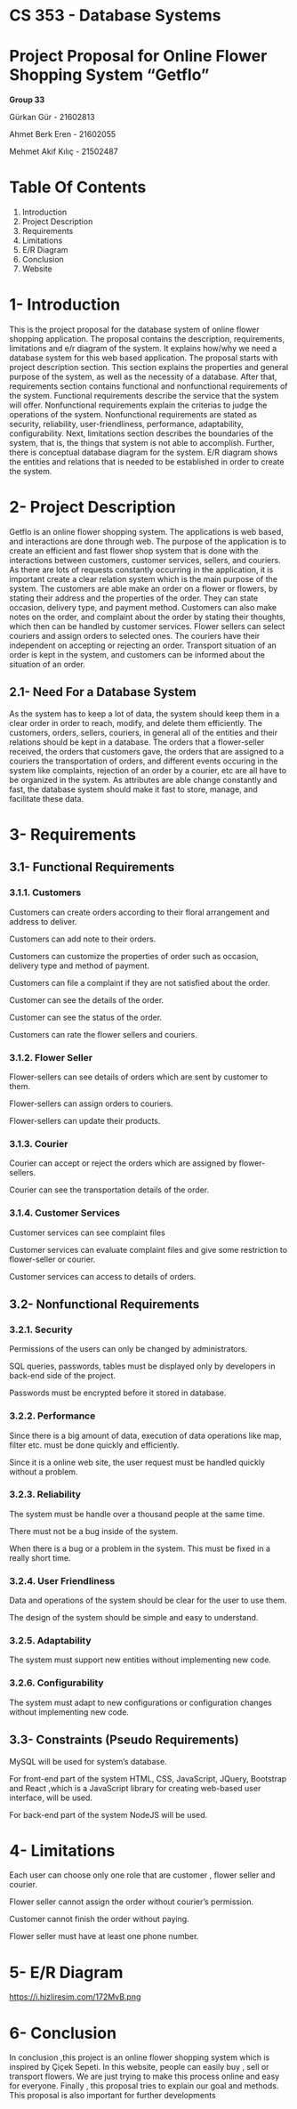 # CS 353 - Database Systems 
# Project Proposal for Online Flower Shopping System “Getflo”

**Group 33**

Gürkan Gür - 21602813

Ahmet Berk Eren - 21602055

Mehmet Akif Kılıç - 21502487

# Table Of Contents
1. Introduction	
2. Project Description	
3. Requirements	
4. Limitations	
5. E/R Diagram	
6. Conclusion	
7. Website	



# 1- Introduction
This is the project proposal for the database system of online flower shopping application. The proposal contains the description, requirements, limitations and e/r diagram of the system. It explains how/why we need a database system for this web based application.
The proposal starts with project description section. This section explains the properties and general purpose of the system, as well as the necessity of a database. After that, requirements section contains functional and nonfunctional requirements of the system. Functional requirements describe the service that the system will offer. Nonfunctional requirements explain the criterias to judge the operations of the system. Nonfunctional requirements are stated as security, reliability, user-friendliness, performance, adaptability, configurability. 
Next, limitations section describes the boundaries of the system, that is, the things that system is not able to accomplish.
Further, there is conceptual database diagram for the system. E/R diagram shows the entities and relations that is needed to be established in order to create the system. 


# 2- Project Description
Getflo is an online flower shopping system. The applications is web based, and interactions are done through web. The purpose of the application is to create an efficient and fast flower shop system that is done with the interactions between customers, customer services, sellers, and couriers. As there are lots of requests constantly occurring in the application, it is important create a clear relation system which is the main purpose of the system. 
The customers are able make an order on a flower or flowers, by stating their address and the properties of the order. They can state occasion, delivery type, and payment method. Customers can also make notes on the order, and complaint about the order by stating their thoughts, which then can be handled by customer services.
Flower sellers can select couriers and assign orders to selected ones. The couriers have their independent on accepting or rejecting an order. 
Transport situation of an order is kept in the system, and customers can be informed about the situation of an order.
## 2.1- Need For a Database System
As the system has to keep a lot of data, the system should keep them in a clear order in order to reach, modify, and delete them efficiently. The customers, orders, sellers, couriers, in general all of the entities and their relations should be kept in a database. The orders that a flower-seller received, the orders that customers gave, the orders that are assigned to a couriers the transportation of orders, and different events occuring in the system like complaints, rejection of an order by a courier, etc are all have to be organized in the system. As attributes are able change constantly and fast, the database system should make it fast to store, manage, and facilitate these data. 
# 3- Requirements
## 3.1- Functional Requirements
### 3.1.1. Customers
Customers can create orders according to their floral arrangement and address to deliver.

Customers can add note to their orders.

Customers can customize the properties of order such as occasion, delivery type and method of payment.

Customers can file a complaint if they are not satisfied about the order.

Customer can see the details of the order.

Customer can see the status of the order.

Customers can rate the flower sellers and couriers.

### 3.1.2. Flower Seller
Flower-sellers can see details of orders which are sent by customer to them.

Flower-sellers can assign orders to couriers.

Flower-sellers can update their products.

### 3.1.3. Courier
Courier can accept or reject the orders which are assigned by flower-sellers.

Courier can see the transportation details of the order.

### 3.1.4. Customer Services
Customer services can see complaint files

Customer services can evaluate complaint files and give some restriction to flower-seller or courier.

Customer services can access to details of orders.

## 3.2- Nonfunctional Requirements
### 3.2.1. Security
Permissions of the users can only be changed by administrators.

SQL queries, passwords, tables must be displayed only by developers in back-end side of the project. 

Passwords must be encrypted before it stored in database.

### 3.2.2. Performance
Since there is a big amount of data, execution of data operations like map, filter etc. must be done quickly and efficiently.

Since it is a online web site, the user request must be handled quickly without a problem.

### 3.2.3. Reliability
The system must be handle over a thousand people at the same time.

There must not be a bug inside of the system.

When there is a bug or a problem in the system. This must be fixed in a really short time.

### 3.2.4. User Friendliness
Data and operations of the system should be clear for the user to use them.

The design of the system should be simple and easy to understand.

### 3.2.5. Adaptability
The system must support new entities without implementing new code.

### 3.2.6. Configurability
The system must adapt to new configurations or configuration changes without implementing new code.


## 3.3- Constraints (Pseudo Requirements)
MySQL will be used for system’s database.

For front-end part of the system HTML, CSS, JavaScript, JQuery, Bootstrap and React ,which is a JavaScript library for creating web-based user interface, will be used.

For back-end part of the system NodeJS will be used.

# 4- Limitations
Each user can choose only one role that are customer , flower seller and courier.

Flower seller cannot assign the order without courier’s permission.

Customer cannot finish the order without paying.

Flower seller must have at least one phone number.

# 5- E/R Diagram
https://i.hizliresim.com/172MvB.png

# 6- Conclusion
In conclusion ,this project is an online flower shopping system which is inspired by Çiçek Sepeti. In this website, people can easily buy , sell or transport flowers. We are just trying to make this process online and easy for everyone. Finally , this proposal tries to explain our goal and methods. This proposal is also important for further developments

